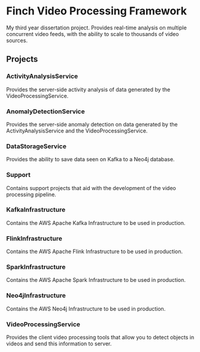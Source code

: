 # Finch Video Processing Framework

My third year dissertation project. Provides real-time analysis on multiple concurrent video feeds, with the ability to scale to thousands of video sources.

## Projects

### ActivityAnalysisService

Provides the server-side activity analysis of data generated by the VideoProcessingService.

### AnomalyDetectionService

Provides the server-side anomaly detection on data generated by the ActivityAnalysisService and the VideoProcessingService.

### DataStorageService

Provides the ability to save data seen on Kafka to a Neo4j database.

### Support

Contains support projects that aid with the development of the video processing pipeline.

### KafkaInfrastructure

Contains the AWS Apache Kafka Infrastructure to be used in production.

### FlinkInfrastructure

Contains the AWS Apache Flink Infrastructure to be used in production.

### SparkInfrastructure

Contains the AWS Apache Spark Infrastructure to be used in production.

### Neo4jInfrastructure

Contains the AWS Neo4j Infrastructure to be used in production.

### VideoProcessingService

Provides the client video processing tools that allow you to detect objects in videos and send this information to server.
